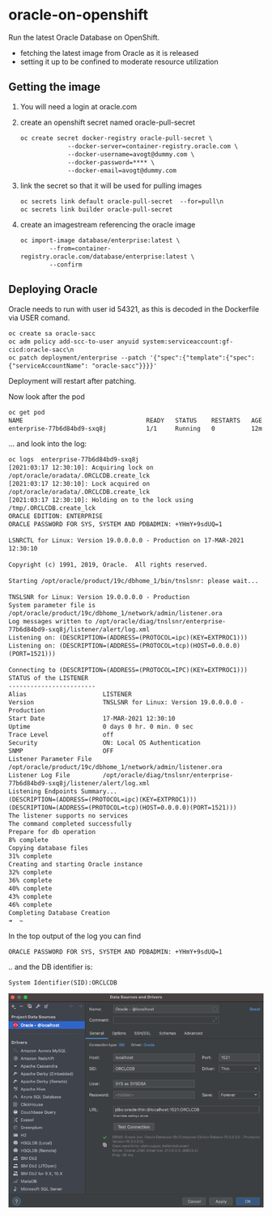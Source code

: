 # oracle-on-openshift

Run the latest Oracle Database on OpenShift.

- fetching the latest image from Oracle as it is released
- setting it up to be confined to moderate resource utilization

## Getting the image

1. You will need a login at oracle.com
        
2. create an openshift secret named oracle-pull-secret
    
       oc create secret docker-registry oracle-pull-secret \
                    --docker-server=container-registry.oracle.com \
                    --docker-username=avogt@dummy.com \
                    --docker-password=**** \ 
                    --docker-email=avogt@dummy.com
3. link the secret so that it will be used for pulling images
   
       oc secrets link default oracle-pull-secret  --for=pull\n
       oc secrets link builder oracle-pull-secret
4. create an imagestream referencing the oracle image
   
       oc import-image database/enterprise:latest \
               --from=container-registry.oracle.com/database/enterprise:latest \
               --confirm

## Deploying Oracle 

Oracle needs to run with user id 54321, as this is decoded in the Dockerfile via USER comand.

    oc create sa oracle-sacc
    oc adm policy add-scc-to-user anyuid system:serviceaccount:gf-cicd:oracle-sacc\n
    oc patch deployment/enterprise --patch '{"spec":{"template":{"spec":{"serviceAccountName": "oracle-sacc"}}}}'

Deployment will restart after patching.

Now look after the pod

    oc get pod
    NAME                                  READY   STATUS    RESTARTS   AGE
    enterprise-77b6d84bd9-sxq8j           1/1     Running   0          12m
    
... and look into the log:

    oc logs  enterprise-77b6d84bd9-sxq8j
    [2021:03:17 12:30:10]: Acquiring lock on /opt/oracle/oradata/.ORCLCDB.create_lck
    [2021:03:17 12:30:10]: Lock acquired on /opt/oracle/oradata/.ORCLCDB.create_lck
    [2021:03:17 12:30:10]: Holding on to the lock using /tmp/.ORCLCDB.create_lck
    ORACLE EDITION: ENTERPRISE
    ORACLE PASSWORD FOR SYS, SYSTEM AND PDBADMIN: +YHmY+9sdUQ=1
    
    LSNRCTL for Linux: Version 19.0.0.0.0 - Production on 17-MAR-2021 12:30:10
    
    Copyright (c) 1991, 2019, Oracle.  All rights reserved.
    
    Starting /opt/oracle/product/19c/dbhome_1/bin/tnslsnr: please wait...
    
    TNSLSNR for Linux: Version 19.0.0.0.0 - Production
    System parameter file is /opt/oracle/product/19c/dbhome_1/network/admin/listener.ora
    Log messages written to /opt/oracle/diag/tnslsnr/enterprise-77b6d84bd9-sxq8j/listener/alert/log.xml
    Listening on: (DESCRIPTION=(ADDRESS=(PROTOCOL=ipc)(KEY=EXTPROC1)))
    Listening on: (DESCRIPTION=(ADDRESS=(PROTOCOL=tcp)(HOST=0.0.0.0)(PORT=1521)))
    
    Connecting to (DESCRIPTION=(ADDRESS=(PROTOCOL=IPC)(KEY=EXTPROC1)))
    STATUS of the LISTENER
    ------------------------
    Alias                     LISTENER
    Version                   TNSLSNR for Linux: Version 19.0.0.0.0 - Production
    Start Date                17-MAR-2021 12:30:10
    Uptime                    0 days 0 hr. 0 min. 0 sec
    Trace Level               off
    Security                  ON: Local OS Authentication
    SNMP                      OFF
    Listener Parameter File   /opt/oracle/product/19c/dbhome_1/network/admin/listener.ora
    Listener Log File         /opt/oracle/diag/tnslsnr/enterprise-77b6d84bd9-sxq8j/listener/alert/log.xml
    Listening Endpoints Summary...
    (DESCRIPTION=(ADDRESS=(PROTOCOL=ipc)(KEY=EXTPROC1)))
    (DESCRIPTION=(ADDRESS=(PROTOCOL=tcp)(HOST=0.0.0.0)(PORT=1521)))
    The listener supports no services
    The command completed successfully
    Prepare for db operation
    8% complete
    Copying database files
    31% complete
    Creating and starting Oracle instance
    32% complete
    36% complete
    40% complete
    43% complete
    46% complete
    Completing Database Creation
    ➜  ~


In the top output of the log you can find

    ORACLE PASSWORD FOR SYS, SYSTEM AND PDBADMIN: +YHmY+9sdUQ=1
.. and the DB identifier is:

    System Identifier(SID):ORCLCDB


![img.png](img.png)

